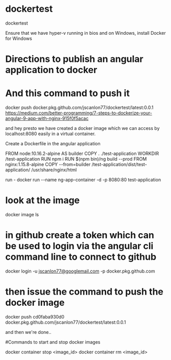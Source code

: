 # dockertest
dockertest

Ensure that we have hyper-v running in bios and on Windows, install Docker for Windows

# Directions to publish an angular application to docker
# And this command to push it

docker push docker.pkg.github.com/jscanlon77/dockertest/latest:0.0.1
https://medium.com/better-programming/7-steps-to-dockerize-your-angular-9-app-with-nginx-915f0f5acac

and hey presto we have created a docker image which we can access by localhost:8080 easily in a virtual container.

Create a Dockerfile in the angular application

FROM node:10.16.2-alpine AS builder
COPY . ./test-application
WORKDIR /test-application
RUN npm i
RUN $(npm bin)/ng build --prod
FROM nginx:1.15.8-alpine
COPY --from=builder /test-application/dist/test-application/ /usr/share/nginx/html

run - docker run --name ng-app-container -d -p 8080:80 test-application

# look at the image
docker image ls

# in github create a token which can be used to login via the angular cli command line to connect to github
docker login -u jscanlon77@googlemail.com -p <some token> docker.pkg.github.com
  
 # then issue the command to push the docker image
 docker push cd0faba930d0 docker.pkg.github.com/jscanlon77/dockertest/latest:0.0.1
 
 and then we're done..
 
 #Commands to start and stop docker images
 
 docker container stop <image_id> 
docker container rm <image_id>
